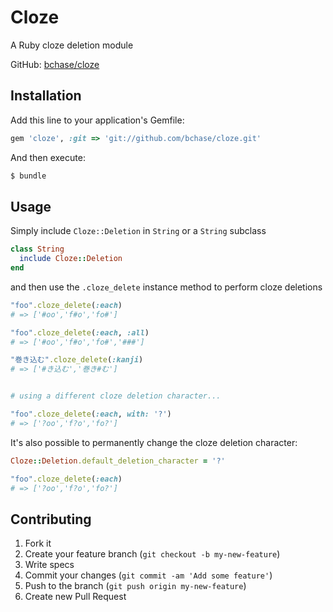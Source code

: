 # Cloze

A Ruby cloze deletion module

GitHub: [bchase/cloze](https://github.com/bchase/cloze)

## Installation

Add this line to your application's Gemfile:

```ruby
gem 'cloze', :git => 'git://github.com/bchase/cloze.git'
```

And then execute:

```ruby
$ bundle
```

## Usage

Simply include `Cloze::Deletion` in `String` or a `String` subclass

```ruby
class String
  include Cloze::Deletion
end
```

and then use the `.cloze_delete` instance method to perform cloze deletions

```ruby
"foo".cloze_delete(:each) 
# => ['#oo','f#o','fo#']

"foo".cloze_delete(:each, :all) 
# => ['#oo','f#o','fo#','###']

"巻き込む".cloze_delete(:kanji) 
# => ['#き込む','巻き#む']


# using a different cloze deletion character...

"foo".cloze_delete(:each, with: '?')
# => ['?oo','f?o','fo?']
```

It's also possible to permanently change the cloze deletion character:

```ruby
Cloze::Deletion.default_deletion_character = '?'

"foo".cloze_delete(:each)
# => ['?oo','f?o','fo?']
```

## Contributing

1. Fork it
2. Create your feature branch (`git checkout -b my-new-feature`)
3. Write specs
4. Commit your changes (`git commit -am 'Add some feature'`)
5. Push to the branch (`git push origin my-new-feature`)
6. Create new Pull Request
